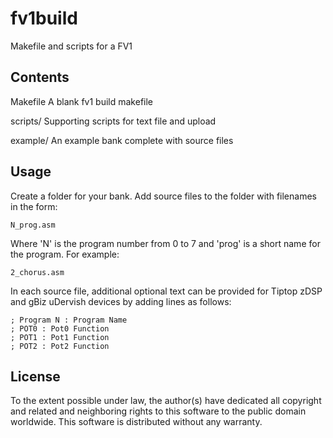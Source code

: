 # fv1build
Makefile and scripts for a FV1

## Contents

Makefile	A blank fv1 build makefile

scripts/	Supporting scripts for text file and upload

example/	An example bank complete with source files

## Usage

Create a folder for your bank. Add source files to the folder with
filenames in the form:

	N_prog.asm

Where 'N' is the program number from 0 to 7 and 'prog' is a short
name for the program. For example:

	2_chorus.asm

In each source file, additional optional text can be provided for Tiptop
zDSP and gBiz uDervish devices by adding lines as follows:

	; Program N : Program Name
	; POT0 : Pot0 Function
	; POT1 : Pot1 Function
	; POT2 : Pot2 Function

## License

To the extent possible under law, the author(s) have dedicated
all copyright and related and neighboring rights to this software
to the public domain worldwide. This software is distributed
without any warranty.

